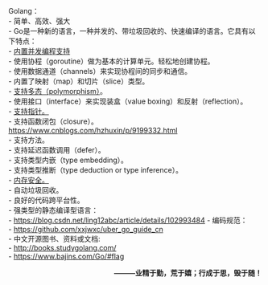 Golang：<br>
    - 简单、高效、强大<br>
    - Go是一种新的语言，一种并发的、带垃圾回收的、快速编译的语言。它具有以下特点：<br>
        - [内置并发编程支持](https://www.jianshu.com/p/63dbec263d2a)<br>
        - 使用协程（goroutine）做为基本的计算单元。轻松地创建协程。<br>
        - 使用数据通道（channels）来实现协程间的同步和通信。<br>
        - 内置了映射（map）和切片（slice）类型。<br>
        - [支持多态（polymorphism）](https://blog.csdn.net/jw915086731/article/details/86751334)。<br>
        - 使用接口（interface）来实现装盒（value boxing）和反射（reflection）。<br>
        - [支持指针。](http://c.biancheng.net/view/21.html)<br>
        - 支持函数闭包（closure）。https://www.cnblogs.com/hzhuxin/p/9199332.html<br>
        - 支持方法。<br>
        - 支持延迟函数调用（defer）。<br>
        - 支持类型内嵌（type embedding）。<br>
        - 支持类型推断（type deduction or type inference）。<br>
        - [内存安全。](https://blog.csdn.net/wenrennaoda/article/details/95935355)<br>
        - 自动垃圾回收。<br>
        - 良好的代码跨平台性。<br>
    - 强类型的静态编译型语言：<br>
        - https://blog.csdn.net/ling12abc/article/details/102993484
    - 编码规范：<br>
        - https://github.com/xxjwxc/uber_go_guide_cn<br>
    - 中文开源图书、资料或文档:<br>
        - http://books.studygolang.com/<br>
        - https://www.bajins.com/Go/#flag<br>

**<p align=right> ———业精于勤，荒于嬉；行成于思，毁于随！ </p>**